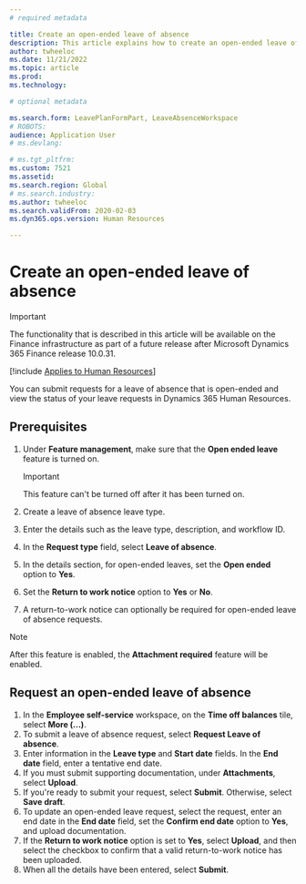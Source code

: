```yaml
---
# required metadata

title: Create an open-ended leave of absence
description: This article explains how to create an open-ended leave of absence in Microsoft Dynamics 365 Human Resources.
author: twheeloc
ms.date: 11/21/2022
ms.topic: article
ms.prod: 
ms.technology: 

# optional metadata

ms.search.form: LeavePlanFormPart, LeaveAbsenceWorkspace
# ROBOTS: 
audience: Application User
# ms.devlang: 

# ms.tgt_pltfrm: 
ms.custom: 7521
ms.assetid: 
ms.search.region: Global
# ms.search.industry: 
ms.author: twheeloc
ms.search.validFrom: 2020-02-03
ms.dyn365.ops.version: Human Resources

---
```


# Create an open-ended leave of absence

> [!IMPORTANT]
> The functionality that is described in this article will be available on the Finance infrastructure as part of a future release after Microsoft Dynamics 365 Finance release 10.0.31.

[!include [Applies to Human Resources](../includes/applies-to-hr.md)]

You can submit requests for a leave of absence that is open-ended and view the status of your leave requests in Dynamics 365 Human Resources.

## Prerequisites

1. Under **Feature management**, make sure that the **Open ended leave** feature is turned on.

    > [!IMPORTANT]
    > This feature can't be turned off after it has been turned on.

2. Create a leave of absence leave type.
3. Enter the details such as the leave type, description, and workflow ID.
4. In the **Request type** field, select **Leave of absence**.
5. In the details section, for open-ended leaves, set the **Open ended** option to **Yes**.
6. Set the **Return to work notice** option to **Yes** or **No**.
7. A return-to-work notice can optionally be required for open-ended leave of absence requests.

> [!NOTE]
> After this feature is enabled, the **Attachment required** feature will be enabled.

## Request an open-ended leave of absence

1. In the **Employee self-service** workspace, on the **Time off balances** tile, select **More (...)**.
2. To submit a leave of absence request, select **Request Leave of absence**.
3. Enter information in the **Leave type** and **Start date** fields. In the **End date** field, enter a tentative end date.
4. If you must submit supporting documentation, under **Attachments**, select **Upload**.
5. If you're ready to submit your request, select **Submit**. Otherwise, select **Save draft**.
6. To update an open-ended leave request, select the request, enter an end date in the **End date** field, set the **Confirm end date** option to **Yes**, and upload documentation.
7. If the **Return to work notice** option is set to **Yes**, select **Upload**, and then select the checkbox to confirm that a valid return-to-work notice has been uploaded.
8. When all the details have been entered, select **Submit**.
